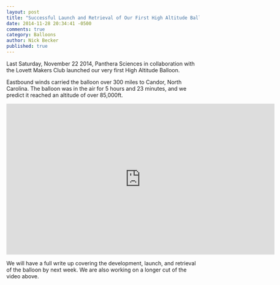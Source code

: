 ```yaml
---
layout: post
title: "Successful Launch and Retrieval of Our First High Altitude Balloon"
date: 2014-11-28 20:34:41 -0500
comments: true
category: Balloons
author: Nick Becker
published: true
---
```


Last Saturday, November 22 2014, Panthera Sciences in collaboration with the Lovett Makers Club launched our very first High Altitude Balloon.

Eastbound winds carried the balloon over 300 miles to Candor, North Carolina. The balloon was in the air for 5 hours and 23 minutes, and we predict it reached an altitude of over 85,000ft.

<div align="middle">
  <iframe width="700" height="394" src="https://www.youtube.com/embed/lu73pOCQHw0?rel=0&amp;showinfo=0" frameborder="0" allowfullscreen></iframe>
</div>

We will have a full write up covering the development, launch, and retrieval of the balloon by next week. We are also working on a longer cut of the video above.
